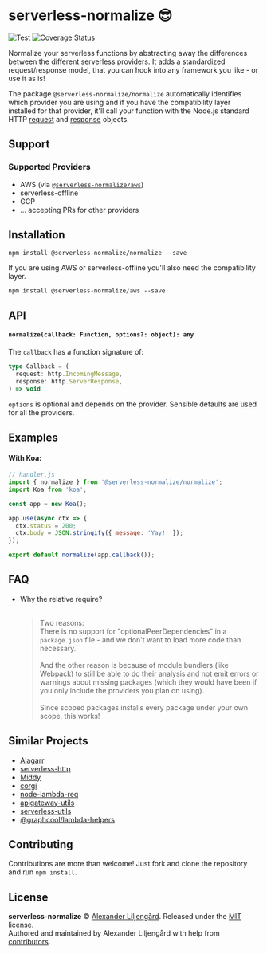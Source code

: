# serverless-normalize 😎

![Test](https://github.com/Zn4rK/serverless-normalize/workflows/Test/badge.svg)
[![Coverage Status](https://coveralls.io/repos/github/Zn4rK/serverless-normalize/badge.svg?branch=master)](https://coveralls.io/github/Zn4rK/serverless-normalize?branch=master)

Normalize your serverless functions by abstracting away the differences between the different serverless providers.
It adds a standardized request/response model, that you can hook into any framework you like - or use it as is!

The package `@serverless-normalize/normalize` automatically identifies which provider you are using and if you have 
the compatibility layer installed for that provider, it'll call your function with the Node.js standard 
HTTP [request](https://nodejs.org/api/http.html#http_event_request) and [response](https://nodejs.org/api/http.html#http_class_http_serverresponse) objects.

## Support

### Supported Providers

* AWS (via [`@serverless-normalize/aws`](packages/aws/README.md))
* serverless-offline
* GCP
* ... accepting PRs for other providers

## Installation
```
npm install @serverless-normalize/normalize --save
```

If you are using AWS or serverless-offline you'll also need the compatibility layer. 
```
npm install @serverless-normalize/aws --save
```

## API

#### `normalize(callback: Function, options?: object): any`

The `callback` has a function signature of:
```typescript
type Callback = (
  request: http.IncomingMessage,
  response: http.ServerResponse,
) => void
```

`options` is optional and depends on the provider. Sensible defaults are used for all the providers.

## Examples

#### With Koa:
```js
// handler.js
import { normalize } from '@serverless-normalize/normalize';
import Koa from 'koa';

const app = new Koa();

app.use(async ctx => {
  ctx.status = 200;
  ctx.body = JSON.stringify({ message: 'Yay!' });
});

export default normalize(app.callback());
```

## FAQ
* Why the relative require?<br><br>
    > Two reasons:<br>
    There is no support for "optionalPeerDependencies" in a `package.json`
    file - and we don't want to load more code than necessary.<br><br>
    And the other reason is because of module bundlers (like Webpack) to still be able to do their analysis
    and not emit errors or warnings about missing packages
    (which they would have been if you only include the providers you plan on using).<br><br>
    Since scoped packages installs every package under your own scope, this works!
    

## Similar Projects

* [Alagarr](https://github.com/adieuadieu/alagarr)
* [serverless-http](https://github.com/dougmoscrop/serverless-http)
* [Middy](https://github.com/middyjs/middy)
* [corgi](https://github.com/balmbees/corgi)
* [node-lambda-req](https://github.com/doomhz/node-lambda-req)
* [apigateway-utils](https://github.com/silvermine/apigateway-utils)
* [serverless-utils](https://github.com/silvermine/serverless-utils)
* [@graphcool/lambda-helpers](https://www.npmjs.com/package/lambda-helpers)

## Contributing

Contributions are more than welcome! Just fork and clone the repository and run ```npm install```.

## License

**serverless-normalize** © [Alexander Liljengård](https://github.com/zn4rk). Released under the [MIT](./LICENSE) license.
<br>
Authored and maintained by Alexander Liljengård with help from [contributors](https://github.com/zn4rk/serverless-normalize/contributors).
